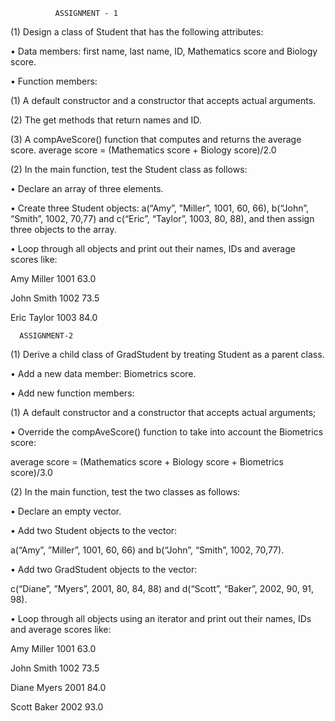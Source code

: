               ASSIGNMENT - 1

(1)	Design a class of Student that has the following attributes:

•	Data members: first name, last name, ID, Mathematics score and Biology score.

•	Function members: 

(1) A default constructor and a constructor that accepts actual arguments.

(2) The get methods that return names and ID. 

(3) A compAveScore() function that computes and returns the average score. average score = (Mathematics score + Biology score)/2.0

(2)	In the main function, test the Student class as follows:

•	Declare an array of three elements.

•	Create three Student objects:  a(“Amy”, ”Miller”, 1001, 60, 66),  b(“John”, “Smith”, 1002, 70,77) and c(“Eric”, “Taylor”, 1003, 80, 88), and then assign three objects to the array.

•	Loop through all objects and print out their names, IDs and average scores like:

Amy   Miller  1001  63.0

John  Smith   1002  73.5

Eric  Taylor  1003  84.0



      ASSIGNMENT-2  

(1)	Derive a child class of GradStudent by treating Student as a parent class.

•	Add a new data member: Biometrics score. 

•	Add new function members: 

(1) A default constructor and a constructor that accepts actual arguments; 

•	Override the compAveScore() function to take into account the Biometrics score:

average score = (Mathematics score + Biology score + Biometrics score)/3.0


(2)	In the main function, test the two classes as follows:

•	Declare an empty vector.

•	Add two Student objects to the vector:  

a(“Amy”, ”Miller”, 1001, 60, 66) and  b(“John”, “Smith”, 1002, 70,77).

•	Add two GradStudent objects to the vector: 

c(“Diane”, ”Myers”, 2001, 80, 84, 88) and  d(“Scott”, “Baker”, 2002, 90, 91, 98).

•	Loop through all objects using an iterator and print out their names, IDs and average scores like:


Amy    Miller  1001  63.0

John   Smith   1002  73.5

Diane  Myers   2001  84.0

Scott  Baker   2002  93.0

